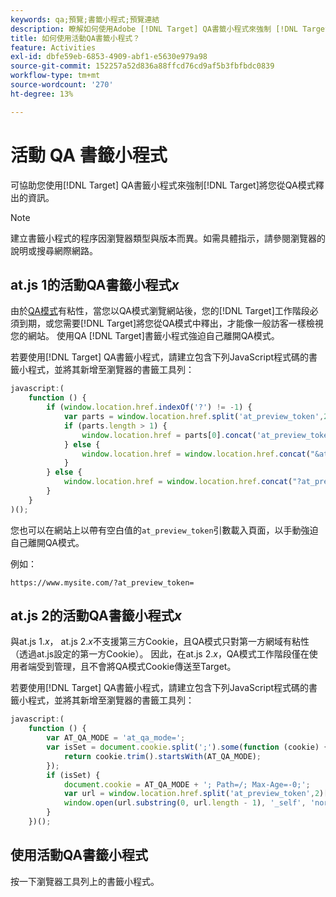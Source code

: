 ```yaml
---
keywords: qa;預覽;書籤小程式;預覽連結
description: 瞭解如何使用Adobe [!DNL Target] QA書籤小程式來強制 [!DNL Target] 將您從QA模式中釋出。
title: 如何使用活動QA書籤小程式？
feature: Activities
exl-id: dbfe59eb-6853-4909-abf1-e5630e979a98
source-git-commit: 152257a52d836a88ffcd76cd9af5b3fbfbdc0839
workflow-type: tm+mt
source-wordcount: '270'
ht-degree: 13%

---
```


# 活動 QA 書籤小程式

可協助您使用[!DNL Target] QA書籤小程式來強制[!DNL Target]將您從QA模式釋出的資訊。

>[!NOTE]
>
>建立書籤小程式的程序因瀏覽器類型與版本而異。如需具體指示，請參閱瀏覽器的說明或搜尋網際網路。

## at.js 1的活動QA書籤小程式&#x200B;*x*

由於[QA模式](/help/main/c-activities/c-activity-qa/activity-qa.md)有粘性，當您以QA模式瀏覽網站後，您的[!DNL Target]工作階段必須到期，或您需要[!DNL Target]將您從QA模式中釋出，才能像一般訪客一樣檢視您的網站。 使用QA [!DNL Target]書籤小程式強迫自己離開QA模式。

若要使用[!DNL Target] QA書籤小程式，請建立包含下列JavaScript程式碼的書籤小程式，並將其新增至瀏覽器的書籤工具列：

```javascript
javascript:(
    function () {
        if (window.location.href.indexOf('?') != -1) {
            var parts = window.location.href.split('at_preview_token',2);
            if (parts.length > 1) {
                window.location.href = parts[0].concat('at_preview_token=');
            } else {
                window.location.href = window.location.href.concat("&at_preview_token=")
            }
        } else {
            window.location.href = window.location.href.concat("?at_preview_token=")
        }
    }
)();
```

您也可以在網站上以帶有空白值的`at_preview_token`引數載入頁面，以手動強迫自己離開QA模式。

例如：

`https://www.mysite.com/?at_preview_token=`

## at.js 2的活動QA書籤小程式&#x200B;*x*

與at.js 1.*x*， at.js 2.*x*&#x200B;不支援第三方Cookie，且QA模式只對第一方網域有粘性（透過at.js設定的第一方Cookie）。 因此，在at.js 2.*x*，QA模式工作階段僅在使用者端受到管理，且不會將QA模式Cookie傳送至Target。

若要使用[!DNL Target] QA書籤小程式，請建立包含下列JavaScript程式碼的書籤小程式，並將其新增至瀏覽器的書籤工具列：

```javascript
javascript:(
    function () {
        var AT_QA_MODE = 'at_qa_mode=';
        var isSet = document.cookie.split(';').some(function (cookie) {
            return cookie.trim().startsWith(AT_QA_MODE);
        });
        if (isSet) {
            document.cookie = AT_QA_MODE + '; Path=/; Max-Age=-0;';
            var url = window.location.href.split('at_preview_token',2)[0];
            window.open(url.substring(0, url.length - 1), '_self', 'noreferrer');
        }
    })();
```

## 使用活動QA書籤小程式

按一下瀏覽器工具列上的書籤小程式。
